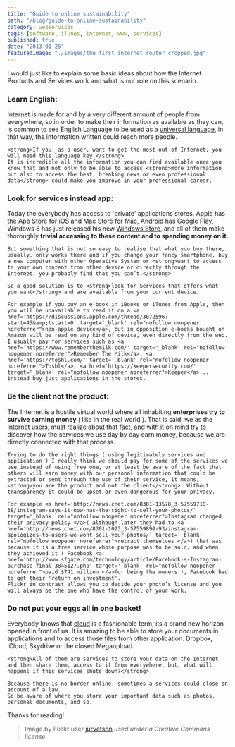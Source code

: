 ```yaml
---
title: "Guide to online sustainability"
path: "/blog/guide-to-online-sustainability"
category: webservices
tags: [software, iTunes, internet, www, services]
published: true
date: "2013-01-25"
featuredImage: "./images/the_first_internet_router_cropped.jpg"
---
```


<p>
	I would just like to explain some basic ideas about how the Internet Products and Services work and what is our role on this scenario.
</p>

<h3>Learn English:</h3>
<p>
	Internet is made for and by a very different amount of people from everywhere, so in order to make their information as available as they can, is common to see English Language to be used as a <a href='http://meta.wikimedia.org/wiki/List_of_Wikipedias#All_Wikipedias_ordered_by_number_of_articles' target='_blank' rel="nofollow noopener noreferrer">universal language</a>, in that way, the information written could reach more people.

    <strong>If you, as a user, want to get the most out of Internet, you will need this language key.</strong>
    It is incredible all the information you can find available once you know that and not only to be able to access <strong>more information but also to access the best, breaking news or even professional data</strong> could make you improve in your professional career.

</p>
<h3>Look for services instead app:</h3>
<p>
	Today the everybody has access to 'private' applications stores. Apple has the <a href='http://www.apple.com/itunes/' target='_blank' rel="nofollow noopener noreferrer">App Store</a> for iOS and <a href='http://www.apple.com/osx/apps/app-store.html' target='_blank' rel="nofollow noopener noreferrer">Mac Store</a> for Mac, Android has <a href='https://play.google.com/store' target='_blank' rel="nofollow noopener noreferrer">Google Play</a>, Windows 8 has just released his new <a href='http://windows.microsoft.com/is-IS/windows-8/apps' target='_blank' rel="nofollow noopener noreferrer">Windows Store</a>, and all of them make thoroughly <strong>trivial accessing to these content and to spending money on it.</strong>

    But something that is not so easy to realise that what you buy there, usually, only works there and if you change your fancy smartphone, buy a new computer with other Operative System or <strong>want to access to your own content from other device or directly through the Internet, you probably find that you can’t.</strong>

    So a good solution is to <strong>look for Services that offers what you want</strong> and are available from your current device.

    For example if you buy an e-book in iBooks or iTunes from Apple, then you will be unavailable to read it on a <a href='https://discussions.apple.com/thread/3072596?start=45&amp;tstart=0' target='_blank' rel="nofollow noopener noreferrer">non-apple device</a>, but in opposition e-books bought on Amazon will be read on any kind of device, even directly from the web. I usually pay for services such as <a href='https://www.rememberthemilk.com/' target='_blank' rel="nofollow noopener noreferrer">Remember The Milk</a>, <a href='https://toshl.com/' target='_blank' rel="nofollow noopener noreferrer">Toshl</a>, <a href='https://keepersecurity.com/' target='_blank' rel="nofollow noopener noreferrer">Keeper</a>... instead buy just applications in the stores.

</p>

<h3>Be the client not the product:</h3>
<p>
	The Internet is a hostile virtual world where all inhabiting <strong>enterprises try to survive earning money</strong> ( like in the real world ). That is said, we as the Internet users, must realize about that fact, and with it on mind try to discover how the services we use day by day earn money, because we are directly connected with that process.

    Trying to do the right things ( using legitimately services and application ) I really think we should pay for some of the services we use instead of using free one, or at least be aware of the fact that others will earn money with our personal information that could be extracted or sent through the use of their service, it means, <strong>you are the product and not the client</strong>. Without transparency it could be upset or even dangerous for your privacy.

    For example <a href='http://news.cnet.com/8301-13578_3-57559710-38/instagram-says-it-now-has-the-right-to-sell-your-photos/' target='_blank' rel="nofollow noopener noreferrer">Instagram changed their privacy policy </a>( although later they had to <a href='http://news.cnet.com/8301-1023_3-57559890-93/instagram-apologizes-to-users-we-wont-sell-your-photos/' target='_blank' rel="nofollow noopener noreferrer">retract themselves </a>) that was because it is a free service whose purpose was to be sold, and when they achieved it ( Facebook <a href='http://www.sfgate.com/technology/article/Facebook-s-Instagram-purchase-final-3845127.php' target='_blank' rel="nofollow noopener noreferrer">paid $741 million </a>for being the owners ), Facebook had to get their 'return on investment'.
    Flickr in contrast allows you to decide your photo’s license and you will always be the one who have the control of your work.

</p>
<h3>Do not put your eggs all in one basket!</h3>
<p>
	Everybody knows that <a href='http://en.wikipedia.org/wiki/Cloud_computing' target='_blank' rel="nofollow noopener noreferrer">cloud</a> is a fashionable term, its a brand new horizon opened in front of us. It is amazing to be able to store your documents in applications and to access those files from other application. Dropbox, iCloud, Skydrive or the closed Megaupload.

    <strong>All of them are services to store your data on the Internet and then share them, access to it from everywhere, but, what will happens if this services shuts down?</strong>

    Because there is no border online, sometimes a services could close on account of a law.
    So be aware of where you store your important data such as photos, personal documents, and so.

</p>

<p>
	Thanks for reading!
</p>

<blockquote class='pull-right'>Image by Flickr user <a href='http://www.flickr.com/photos/jurvetson/5114191251/in/photostream/' target='_blank' rel="nofollow noopener noreferrer">jurvetson</a> <cite title='Creative Commons license'>used under a Creative Commons license.</cite></blockquote>
